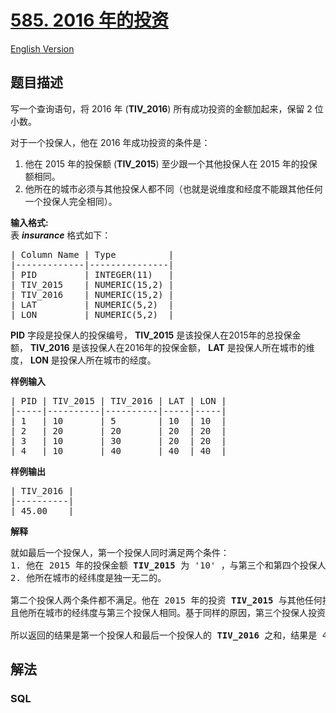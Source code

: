 # [585. 2016 年的投资](https://leetcode.cn/problems/investments-in-2016)

[English Version](/solution/0500-0599/0585.Investments%20in%202016/README_EN.md)

## 题目描述

<!-- 这里写题目描述 -->

<p>写一个查询语句，将&nbsp;2016 年 (<strong>TIV_2016</strong>) 所有成功投资的金额加起来，保留 2 位小数。</p>

<p>对于一个投保人，他在 2016 年成功投资的条件是：</p>

<ol>
	<li>他在 2015 年的投保额&nbsp;(<strong>TIV_2015</strong>) 至少跟一个其他投保人在 2015 年的投保额相同。</li>
	<li>他所在的城市必须与其他投保人都不同（也就是说维度和经度不能跟其他任何一个投保人完全相同）。</li>
</ol>

<p><strong>输入格式:</strong><br>
表&nbsp;<strong><em>insurance</em></strong> 格式如下：</p>

<pre>| Column Name | Type          |
|-------------|---------------|
| PID         | INTEGER(11)   |
| TIV_2015    | NUMERIC(15,2) |
| TIV_2016    | NUMERIC(15,2) |
| LAT         | NUMERIC(5,2)  |
| LON         | NUMERIC(5,2)  |
</pre>

<p><strong>PID</strong>&nbsp;字段是投保人的投保编号，&nbsp;<strong>TIV_2015</strong> 是该投保人在2015年的总投保金额，&nbsp;<strong>TIV_2016</strong> 是该投保人在2016年的投保金额，&nbsp;<strong>LAT</strong> 是投保人所在城市的维度，&nbsp;<strong>LON</strong>&nbsp;是投保人所在城市的经度。</p>

<p><strong>样例输入</strong></p>

<pre>| PID | TIV_2015 | TIV_2016 | LAT | LON |
|-----|----------|----------|-----|-----|
| 1   | 10       | 5        | 10  | 10  |
| 2   | 20       | 20       | 20  | 20  |
| 3   | 10       | 30       | 20  | 20  |
| 4   | 10       | 40       | 40  | 40  |
</pre>

<p><strong>样例输出</strong></p>

<pre>| TIV_2016 |
|----------|
| 45.00    |
</pre>

<p><strong>解释</strong></p>

<pre>就如最后一个投保人，第一个投保人同时满足两个条件：
1. 他在 2015 年的投保金额 <strong>TIV_2015 </strong>为 &#39;10&#39; ，与第三个和第四个投保人在 2015 年的投保金额相同。
2. 他所在城市的经纬度是独一无二的。

第二个投保人两个条件都不满足。他在 2015 年的投资 <strong>TIV_2015 </strong>与其他任何投保人都不相同。
且他所在城市的经纬度与第三个投保人相同。基于同样的原因，第三个投保人投资失败。

所以返回的结果是第一个投保人和最后一个投保人的 <strong>TIV_2016 </strong>之和，结果是 45 。</pre>

## 解法

<!-- 这里可写通用的实现逻辑 -->

<!-- tabs:start -->

### **SQL**

```sql

```

<!-- tabs:end -->

